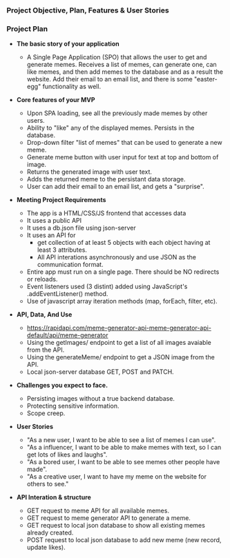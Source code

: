 ### Project Objective, Plan, Features & User Stories

### Project Plan

- **The basic story of your application**
  - A Single Page Application (SPO) that allows the user to get and generate memes. Receives a list of memes, can generate one, can like memes, and then add memes to the database and as a result the website. Add their email to an email list, and there is some "easter-egg" functionality as well.

- **Core features of your MVP**
  - Upon SPA loading, see all the previously made memes by other users. 
  - Ability to "like" any of the displayed memes. Persists in the database.
  - Drop-down filter "list of memes" that can be used to generate a new meme.
  - Generate meme button with user input for text at top and bottom of image.
  - Returns the generated image with user text. 
  - Adds the returned meme to the persistant data storage.
  - User can add their email to an email list, and gets a "surprise".
  
- **Meeting Project Requirements**
  - The app is a HTML/CSS/JS frontend that accesses data 
  - It uses a public API 
  - It uses a db.json file using json-server
  - It uses an API for
    - get collection of at least 5 objects with each object having at least 3 attributes. 
    - All API interations asynchronously and use JSON as the communication format. 
  - Entire app must run on a single page. There should be NO redirects or reloads.
  - Event listeners used (3 distint) added using JavaScript's .addEventListener() method.
  - Use of javascript array iteration methods (map, forEach, filter, etc).

- **API, Data, And Use**
  - https://rapidapi.com/meme-generator-api-meme-generator-api-default/api/meme-generator
  - Using the getImages/ endpoint to get a list of all images avaiable from the API.
  - Using the generateMeme/ endpoint to get a JSON image from the API.
  - Local json-server database GET, POST and PATCH.

- **Challenges you expect to face.**
  - Persisting images without a true backend database.
  - Protecting sensitive information.
  - Scope creep.

- **User Stories**
  - "As a new user, I want to be able to see a list of memes I can use".
  - "As a influencer, I want to be able to make memes with text, so I can get lots of likes and laughs".
  - "As a bored user, I want to be able to see memes other people have made".
  - "As a creative user, I want to have my meme on the website for others to see." 

- **API Interation & structure**
  - GET request to meme API for all available memes.
  - GET request to meme generator API to generate a meme.
  - GET request to local json database to show all existing memes already created.
  - POST request to local json database to add new meme (new record, update likes).